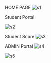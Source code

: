
HOME PAGE
![s1](https://github.com/HemanthKolluri/Student-Result-management/assets/68379389/4f9cad8a-2a8a-41c8-8607-5599e2c5e1e6)

Student Portal

![s2](https://github.com/HemanthKolluri/Student-Result-management/assets/68379389/b75fbfd4-bc53-4132-885d-7081c097bf3b)

Student Score
![s3](https://github.com/HemanthKolluri/Student-Result-management/assets/68379389/768f2962-b911-4607-9a12-41424eadb0c3)

ADMIN Portal
![s4](https://github.com/HemanthKolluri/Student-Result-management/assets/68379389/d63a17a8-97ef-4e70-96df-91a67682800b)


![s5](https://github.com/HemanthKolluri/Student-Result-management/assets/68379389/77d10e07-58e6-4be3-b750-61bfe2522cf8)
